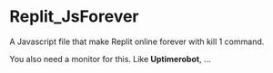 # Replit_JsForever
A Javascript file that make Replit online forever with kill 1 command.

You also need a monitor for this. Like **Uptimerobot**, ...
